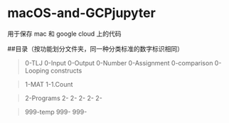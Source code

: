 # macOS-and-GCPjupyter
 用于保存 mac 和 google cloud 上的代码
 
 ##目录（按功能划分文件夹，同一种分类标准的数字标识相同）
 
 > 0-TLJ
 > 0-Input
 > 0-Output
 > 0-Number
 > 0-Assignment
 > 0-comparison
 > 0-Looping constructs
 
 > 1-MAT
 > 1-1.Count
 > 
 >
 >



 > 2-Programs
 > 2-
 > 2-
 > 2-
 > 2-
 > 2-
 >
 >
 >
 >
 >
 >
 >
 
 
 > 
 >
 >
 
 
 > 999-temp
 > 999-
 > 999-
 >
